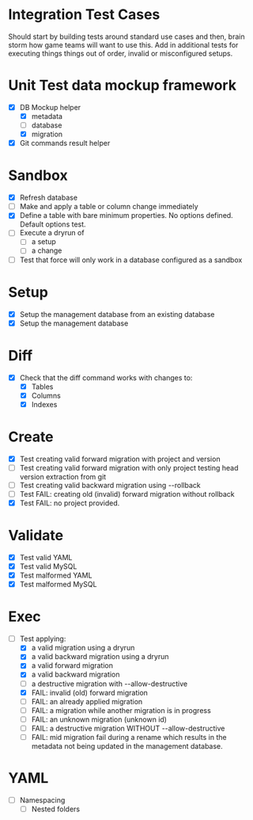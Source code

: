 
# Integration Test Cases

Should start by building tests around standard use cases and then, brain storm how
game teams will want to use this. Add in additional tests for executing things things out of order, invalid or misconfigured setups.

# Unit Test data mockup framework
- [x] DB Mockup helper
    - [x] metadata
    - [ ] database
    - [x] migration
- [x] Git commands result helper

# Sandbox

- [x] Refresh database
- [ ] Make and apply a table or column change immediately
- [x] Define a table with bare minimum properties. No options defined.  Default options test.
- [ ] Execute a dryrun of
    - [ ] a setup
    - [ ] a change
- [ ] Test that force will only work in a database configured as a sandbox

# Setup
- [x] Setup the management database from an existing database
- [x] Setup the management database

# Diff
- [x] Check that the diff command works with changes to:
    - [x] Tables
    - [x] Columns
    - [x] Indexes

# Create
- [x] Test creating valid forward migration with project and version
- [ ] Test creating valid forward migration with only project testing head version extraction from git
- [ ] Test creating valid backward migration using --rollback
- [ ] Test FAIL: creating old (invalid) forward migration without rollback
- [x] Test FAIL: no project provided.

# Validate
- [x] Test valid YAML
- [x] Test valid MySQL
- [x] Test malformed YAML
- [x] Test malformed MySQL

# Exec
- [ ] Test applying:
    - [x] a valid migration using a dryrun
    - [x] a valid backward migration using a dryrun
    - [x] a valid forward migration
    - [x] a valid backward migration
    - [ ] a destructive migration with --allow-destructive
    - [x] FAIL: invalid (old) forward migration
    - [ ] FAIL: an already applied migration
    - [ ] FAIL: a migration while another migration is in progress
    - [ ] FAIL: an unknown migration (unknown id)
    - [ ] FAIL: a destructive migration WITHOUT --allow-destructive
    - [ ] FAIL: mid migration fail during a rename which results in the metadata not being updated in the management database.

# YAML
- [ ] Namespacing
    - [ ] Nested folders
